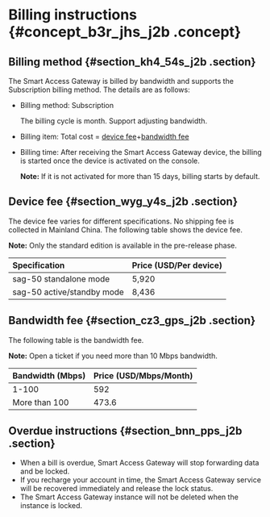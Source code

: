 # Billing instructions {#concept_b3r_jhs_j2b .concept}

## Billing method {#section_kh4_54s_j2b .section}

The Smart Access Gateway is billed by bandwidth and supports the Subscription billing method. The details are as follows:

-   Billing method: Subscription

    The billing cycle is month. Support adjusting bandwidth.

-   Billing item: Total cost = [device fee](#section_wyg_y4s_j2b)+[bandwidth fee](#section_cz3_gps_j2b)
-   Billing time: After receiving the Smart Access Gateway device, the billing is started once the device is activated on the console.

    **Note:** If it is not activated for more than 15 days, billing starts by default.


## Device fee {#section_wyg_y4s_j2b .section}

The device fee varies for different specifications. No shipping fee is collected in Mainland China. The following table shows the device fee.

**Note:** Only the standard edition is available in the pre-release phase.

|Specification|Price \(USD/Per device\)|
|:------------|:-----------------------|
|sag-50 standalone mode|5,920|
|sag-50 active/standby mode|8,436|

## Bandwidth fee {#section_cz3_gps_j2b .section}

The following table is the bandwidth fee.

**Note:** Open a ticket if you need more than 10 Mbps bandwidth.

|Bandwidth \(Mbps\)|Price \(USD/Mbps/Month\)|
|:-----------------|:-----------------------|
|1-100|592|
|More than 100|473.6|

## Overdue instructions {#section_bnn_pps_j2b .section}

-   When a bill is overdue, Smart Access Gateway will stop forwarding data and be locked.
-   If you recharge your account in time, the Smart Access Gateway service will be recovered immediately and release the lock status.
-   The Smart Access Gateway instance will not be deleted when the instance is locked.

